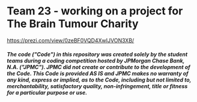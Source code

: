 # Team 23 - working on a project for The Brain Tumour Charity

https://prezi.com/view/0zeBF0VQD4XwIJVON3XB/
##### The code ("Code") in this repository was created solely by the student teams during a coding competition hosted by JPMorgan Chase Bank, N.A. ("JPMC").						JPMC did not create or contribute to the development of the Code.  This Code is provided AS IS and JPMC makes no warranty of any kind, express or implied, as to the Code,						including but not limited to, merchantability, satisfactory quality, non-infringement, title or fitness for a particular purpose or use.